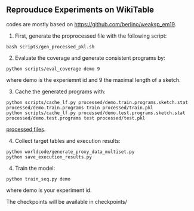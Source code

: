 ## Reprouduce Experiments on WikiTable

codes are mostly based on https://github.com/berlino/weaksp_em19.

1. First, generate the proprocessed file with the following script:

```
bash scripts/gen_processed_pkl.sh
```

2. Evaluate the coverage and generate consistent programs by:

```
python scripts/eval_coverage demo 9 
```

where demo is the experiemnt id and 9 the maximal length of a sketch. 

3. Cache the generated programs with:

```
python scripts/cache_lf.py processed/demo.train.programs.sketch.stat processed/demo.train.programs train processed/train.pkl
python scripts/cache_lf.py processed/demo.test.programs.sketch.stat processed/demo.test.programs test processed/test.pkl
```

[processed files](https://drive.google.com/file/d/1tNauEhpcl21cWHhl5ciQmIHV6fKOjaar/view).

4. Collect target tables and execution results:
```
python worldcode/generate_proxy_data_multiset.py
python save_execution_results.py
```

4. Train the model:

```
python train_seq.py demo
```
where demo is your experiment id.

The checkpoints will be available in checkpoints/


